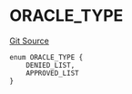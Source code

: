 # ORACLE_TYPE
[Git Source](https://github.com/thrackle-io/tron/blob/5c20e54658e3206ed81b54d70494bea2d0a0e5dd/src/protocol/economic/ruleProcessor/RuleCodeData.sol)


```solidity
enum ORACLE_TYPE {
    DENIED_LIST,
    APPROVED_LIST
}
```

